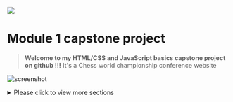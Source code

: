 ![](https://img.shields.io/badge/Microverse-blueviolet)

# Module 1 capstone project

> **Welcome to my HTML/CSS and JavaScript basics capstone project on github !!!**
> It's a Chess world championship conference website

![screenshot](resources/app-screenshot-hello-section.png)

<details>
  <summary>Please click to view more sections</summary>

## Built With

- HTML
- CSS
- Javascript

## Live Demo

[Live Link](https://sboursen.github.io/Chess-World-Championship/)

## Authors

👤 **Soufiane Boursen**

- GitHub: [@Sboursen](https://github.com/Sboursen)
- Twitter: [@sboursen_dev](https://twitter.com/sboursen_dev)
- LinkedIn: [LinkedIn](https://linkedin.com/in/sboursen)

## Contributors

> Many thanks to these amazing people who helped me
> complete this project 🙏🙏🙏

👤 **A**

- GitHub: [@A](https://github.com/A)
- Twitter: [@A](https://twitter.com/A)
- LinkedIn: [A](https://linkedin.com/in/A)

👤 **A**

- GitHub: [@A](https://github.com/A)
- Twitter: [@A](https://twitter.com/A)
- LinkedIn: [A](https://linkedin.com/in/A)

## Show your support

Give a ⭐️ if you like my portfolio!

## 📝 License

This project is [MIT](./MIT.md) licensed.

## Acknowledgements

Original design idea by [Cindy Shin in Behance](https://www.behance.net/adagio07)
